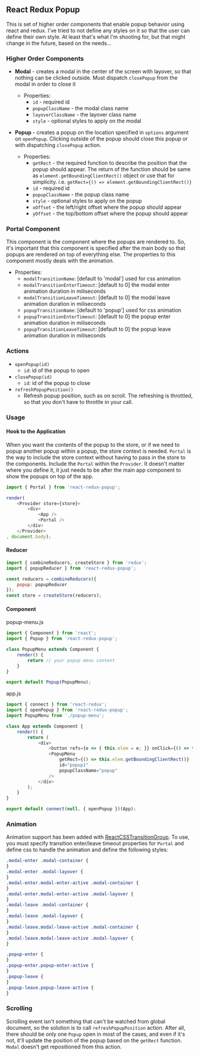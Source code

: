 ## React Redux Popup

This is set of higher order components that enable popup behavior using react and redux.  I've tried to not define any styles on it so that the user can define their own style.  At least that's what I'm shooting for, but that might change in the future, based on the needs...

### Higher Order Components
 - **Modal** - creates a modal in the center of the screen with layover, so that nothing can be clicked outside.  Must dispatch `closePopup` from the modal in order to close it
   - Properties:
     - `id` - required id
     - `popupClassName` - the modal class name
     - `layoverClassName` - the layover class name
     - `style` - optional styles to apply on the modal

 - **Popup** - creates a popup on the location specified in `options` argument on `openPopup`.  Clicking outside of the popup should close this popup or with dispatching `closePopup` action.
   - Properties:
     - `getRect` - the required function to describe the position that the popup should appear. The return of the function should be same as `element.getBoundingClientRect()` object or use that for simplicity. i.e. `getRect={() => element.getBoundingClientRect()}`
     - `id` - required id
     - `popupClassName` - the popup class name
     - `style` - optional styles to apply on the popup
     - `xOffset` - the left/right offset where the popup should appear
     - `yOffset` - the top/bottom offset where the popup should appear

### Portal Component
This component is the component where the popups are rendered to.  So, it's important that this component is specified after the main body so that popups are rendered on top of everything else.  The properties to this component mostly deals with the animation.

 - Properties:
   - `modalTransitionName`: [default to 'modal'] used for css animation
   - `modalTransitionEnterTimeout`: [default to 0] the modal enter animation duration in miliseconds
   - `modalTransitionLeaveTimeout`: [default to 0] the modal leave animation duration in miliseconds
   - `popupTransitionName`: [default to 'popup'] used for css animation
   - `popupTransitionEnterTimeout`: [default to 0] the popup enter animation duration in miliseconds
   - `popupTransitionLeaveTimeout`: [default to 0] the popup leave animation duration in miliseconds

### Actions
 - `openPopup(id)`
    - `id`: id of the popup to open
 - `closePopup(id)`
    - `id`: id of the popup to close
 - `refreshPopupPosition()`
    - Refresh popup position, such as on scroll. The refreshing is throttled, so that you don't have to throttle in your call.

### Usage

#### Hook to the Application
When you want the contents of the popup to the store, or if we need to popup another popup within a popup, the store context is needed. `Portal` is the way to include the store context without having to pass in the store to the components. Include the `Portal` within the `Provider`. It doesn't matter where you define it, it just needs to be after the main app component to show the popups on top of the app.

```javascript
import { Portal } from 'react-redux-popup';

render(
    <Provider store={store}>
        <div>
            <App />
            <Portal />
        </div>
    </Provider>
, document.body);
```

#### Reducer
```javascript
import { combineReducers, createStore } from 'redux';
import { popupReducer } from 'react-redux-popup';

const reducers = combineReducers({
    popup: popupReducer
});
const store = createStore(reducers);
```

#### Component

popup-menu.js
```javascript
import { Component } from 'react';
import { Popup } from 'react-redux-popup';

class PopupMenu extends Component {
    render() {
        return // your popup menu content
    }
}

export default Popup(PopupMenu);
```

app.js
```javascript
import { connect } from 'react-redux';
import { openPopup } from 'react-redux-popup';
import PopupMenu from './popup-menu';

class App extends Component {
    render() {
        return (
            <div>
                <button refs={e => { this.elem = e; }} onClick={() => this.props.openPopup('popup1'))} />
                <PopupMenu
                    getRect={() => this.elem.getBoundingClientRect()}
                    id="popup1"
                    popupClassName="popup"
                />
            </div>
        );
    }
}

export default connect(null, { openPopup })(App);
```

### Animation

Animation support has been added with [ReactCSSTransitionGroup](https://facebook.github.io/react/docs/animation.html).
To use, you must specify transition enter/leave timeout properties for `Portal` and define css to handle the animation and define the following styles:

```css
.modal-enter .modal-container {
}
.modal-enter .modal-layover {
}
.modal-enter.modal-enter-active .modal-container {
}
.modal-enter.modal-enter-active .modal-layover {
}
.modal-leave .modal-container {
}
.modal-leave .modal-layover {
}
.modal-leave.modal-leave-active .modal-container {
}
.modal-leave.modal-leave-active .modal-layover {
}

.popup-enter {
}
.popup-enter.popup-enter-active {
}
.popup-leave {
}
.popup-leave.popup-leave-active {
}
```

### Scrolling

Scrolling event isn't something that can't be watched from global document, so the solution is to call `refreshPopupPosition` action. After all, there should be only one `Popup` open in most of the cases, and even if it's not, it'll update the position of the popup based on the `getRect` function. `Modal` doesn't get repositioned from this action.

